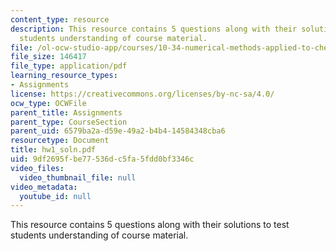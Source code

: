 ```yaml
---
content_type: resource
description: This resource contains 5 questions along with their solutions to test
  students understanding of course material.
file: /ol-ocw-studio-app/courses/10-34-numerical-methods-applied-to-chemical-engineering-fall-2005/9df2695fbe77536dc5fa5fdd0bf3346c_hw1_soln.pdf
file_size: 146417
file_type: application/pdf
learning_resource_types:
- Assignments
license: https://creativecommons.org/licenses/by-nc-sa/4.0/
ocw_type: OCWFile
parent_title: Assignments
parent_type: CourseSection
parent_uid: 6579ba2a-d59e-49a2-b4b4-14584348cba6
resourcetype: Document
title: hw1_soln.pdf
uid: 9df2695f-be77-536d-c5fa-5fdd0bf3346c
video_files:
  video_thumbnail_file: null
video_metadata:
  youtube_id: null
---
```

This resource contains 5 questions along with their solutions to test students understanding of course material.